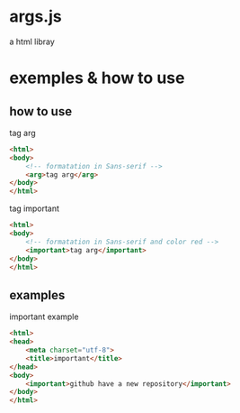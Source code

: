 # args.js
a html libray
# exemples & how to use
## how to use
tag arg
```html
<html>
<body>
    <!-- formatation in Sans-serif -->
    <arg>tag arg</arg>
</body>
</html>
```
tag important
```html
<html>
<body>
    <!-- formatation in Sans-serif and color red -->
    <important>tag arg</important>
</body>
</html>
```
## examples
important example
```html
<html>
<head>
    <meta charset="utf-8">
    <title>important</title>
</head>
<body>
    <important>github have a new repository</important>
</body>
</html>
```
